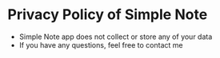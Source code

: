 # Privacy Policy of Simple Note
* Simple Note app does not collect or store any of your data
* If you have any questions, feel free to contact me
